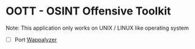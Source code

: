 # OOTT - OSINT Offensive Toolkit
Note: This application only works on UNIX / LINUX like operating system

- [ ] Port [Wappalyzer](https://github.com/wappalyzer/wappalyzer)
